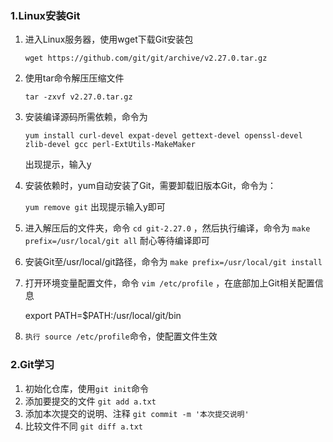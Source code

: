 

### 1.Linux安装Git

1. 进入Linux服务器，使用wget下载Git安装包

   `wget https://github.com/git/git/archive/v2.27.0.tar.gz`

2. 使用tar命令解压压缩文件

   `tar -zxvf v2.27.0.tar.gz`

3. 安装编译源码所需依赖，命令为

   `yum install curl-devel expat-devel gettext-devel openssl-devel zlib-devel gcc perl-ExtUtils-MakeMaker`

   出现提示，输入y

4. 安装依赖时，yum自动安装了Git，需要卸载旧版本Git，命令为： 

   `yum remove git` 出现提示输入y即可

5. 进入解压后的文件夹，命令 `cd git-2.27.0` ，然后执行编译，命令为 `make prefix=/usr/local/git all` 耐心等待编译即可

6. 安装Git至/usr/local/git路径，命令为 `make prefix=/usr/local/git install`

7. 打开环境变量配置文件，命令 `vim /etc/profile` ，在底部加上Git相关配置信息

   export PATH=$PATH:/usr/local/git/bin

8. `执行 source /etc/profile`命令，使配置文件生效

### 2.Git学习

1. 初始化仓库，使用`git init`命令
2. 添加要提交的文件 `git add a.txt`
3. 添加本次提交的说明、注释  `git commit -m '本次提交说明'`
4. 比较文件不同 `git diff a.txt`

